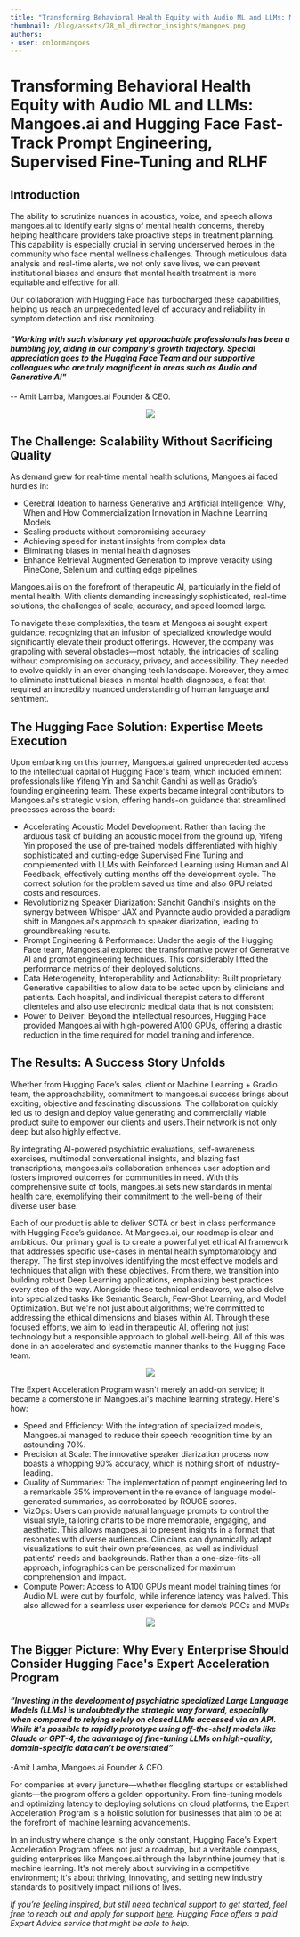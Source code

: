 ```yaml
---
title: "Transforming Behavioral Health Equity with Audio ML and LLMs: Mangoes.ai and Hugging Face Fast-Track Prompt Engineering, Supervised Fine-Tuning and RLHF"
thumbnail: /blog/assets/78_ml_director_insights/mangoes.png
authors:
- user: on1onmangoes
---
```


<!-- {blog_metadata} -->
<!-- {authors} -->

# Transforming Behavioral Health Equity with Audio ML and LLMs: Mangoes.ai and Hugging Face Fast-Track Prompt Engineering, Supervised Fine-Tuning and RLHF

## Introduction

The ability to scrutinize nuances in acoustics, voice, and speech allows mangoes.ai to identify early signs of mental health concerns, thereby helping healthcare providers take proactive steps in treatment planning. This capability is especially crucial in serving underserved heroes in the community who face mental wellness challenges. Through meticulous data analysis and real-time alerts, we not only save lives, we can prevent institutional biases and ensure that mental health treatment is more equitable and effective for all. 

Our collaboration with Hugging Face has turbocharged these capabilities, helping us reach an unprecedented level of accuracy and reliability in symptom detection and risk monitoring. 

#### _"Working with such visionary yet approachable professionals has been a humbling joy, aiding in our company's growth trajectory. Special appreciation goes to the Hugging Face Team and our supportive colleagues who are truly magnificent in areas such as Audio and Generative AI"_ 
-- Amit Lamba, Mangoes.ai Founder & CEO. 

<p align="center">
    <img src="https://huggingface.co/datasets/huggingface/documentation-images/resolve/main/blog/llama2-non-engineers/mangoes1.png"><br>
</p>


## The Challenge: Scalability Without Sacrificing Quality 

As demand grew for real-time mental health solutions, Mangoes.ai faced hurdles in: 

- Cerebral Ideation to harness Generative and Artificial Intelligence: Why, When and How Commercialization Innovation in Machine Learning Models 
- Scaling products without compromising accuracy 
- Achieving speed for instant insights from complex data 
- Eliminating biases in mental health diagnoses 
- Enhance Retrieval Augmented Generation to improve veracity using PineCone, Selenium and cutting edge pipelines

Mangoes.ai is on the forefront of therapeutic AI, particularly in the field of mental health. With clients demanding increasingly sophisticated, real-time solutions, the challenges of scale, accuracy, and speed loomed large. 

To navigate these complexities, the team at Mangoes.ai sought expert guidance, recognizing that an infusion of specialized knowledge would significantly elevate their product offerings. However, the company was grappling with several obstacles—most notably, the intricacies of scaling without compromising on accuracy, privacy, and accessibility. They needed to evolve quickly in an ever changing tech landscape. Moreover, they aimed to eliminate institutional biases in mental health diagnoses, a feat that required an incredibly nuanced understanding of human language and sentiment. 


## The Hugging Face Solution: Expertise Meets Execution 

Upon embarking on this journey, Mangoes.ai gained unprecedented access to the intellectual capital of Hugging Face's team, which included eminent professionals like Yifeng Yin and Sanchit Gandhi as well as Gradio’s founding engineering team. These experts became integral contributors to Mangoes.ai's strategic vision, offering hands-on guidance that streamlined processes across the board: 

- Accelerating Acoustic Model Development: Rather than facing the arduous task of building an acoustic model from the ground up, Yifeng Yin proposed the use of pre-trained models differentiated with highly sophisticated and cutting-edge Supervised Fine Tuning and complemented with LLMs with Reinforced Learning using Human and AI Feedback, effectively cutting months off the development cycle. The correct solution for the problem saved us time and also GPU related costs and resources. 
- Revolutionizing Speaker Diarization: Sanchit Gandhi's insights on the synergy between Whisper JAX and Pyannote audio provided a paradigm shift in Mangoes.ai's approach to speaker diarization, leading to groundbreaking results. 
- Prompt Engineering & Performance: Under the aegis of the Hugging Face team, Mangoes.ai explored the transformative power of Generative AI and prompt engineering techniques. This considerably lifted the performance metrics of their deployed solutions. 
- Data Heterogeneity, Interoperability and Actionability: Built proprietary Generative capabilities to allow data to be acted upon by clinicians and patients. Each hospital, and individual therapist caters to different clienteles and also use electronic medical data that is not consistent
- Power to Deliver: Beyond the intellectual resources, Hugging Face provided Mangoes.ai with high-powered A100 GPUs, offering a drastic reduction in the time required for model training and inference. 


## The Results: A Success Story Unfolds 

Whether from Hugging Face’s sales, client or Machine Learning + Gradio team, the approachability, commitment to mangoes.ai success brings about exciting, objective and fascinating discussions. The collaboration quickly led us to design and deploy value generating and commercially viable product suite to empower our clients and users.Their network is not only deep but also highly effective. 

By integrating AI-powered psychiatric evaluations, self-awareness exercises, multimodal conversational insights, and blazing fast transcriptions, mangoes.ai’s collaboration enhances user adoption and fosters improved outcomes for communities in need. With this comprehensive suite of tools, mangoes.ai sets new standards in mental health care, exemplifying their commitment to the well-being of their diverse user base. 

Each of our product is able to deliver SOTA or best in class performance with Hugging Face’s guidance. At Mangoes.ai, our roadmap is clear and ambitious. Our primary goal is to create a powerful yet ethical AI framework that addresses specific use-cases in mental health symptomatology and therapy. The first step involves identifying the most effective models and techniques that align with these objectives. From there, we transition into building robust Deep Learning applications, emphasizing best practices every step of the way. Alongside these technical endeavors, we also delve into specialized tasks like Semantic Search, Few-Shot Learning, and Model Optimization. But we're not just about algorithms; we're committed to addressing the ethical dimensions and biases within AI. Through these focused efforts, we aim to lead in therapeutic AI, offering not just technology but a responsible approach to global well-being. All of this was done in an accelerated and systematic manner thanks to the Hugging Face team.  

<p align="center">
    <img src="https://huggingface.co/datasets/huggingface/documentation-images/resolve/main/blog/llama2-non-engineers/mangoes2.png"><br>
</p>


The Expert Acceleration Program wasn't merely an add-on service; it became a cornerstone in Mangoes.ai's machine learning strategy. Here's how: 

- Speed and Efficiency: With the integration of specialized models, Mangoes.ai managed to reduce their speech recognition time by an astounding 70%. 
- Precision at Scale: The innovative speaker diarization process now boasts a whopping 90% accuracy, which is nothing short of industry-leading. 
- Quality of Summaries: The implementation of prompt engineering led to a remarkable 35% improvement in the relevance of language model-generated summaries, as corroborated by ROUGE scores. 
- VizOps: Users can provide natural language prompts to control the visual style, tailoring charts to be more memorable, engaging, and aesthetic. This allows mangoes.ai to present insights in a format that resonates with diverse audiences. Clinicians can dynamically adapt visualizations to suit their own preferences, as well as individual patients' needs and backgrounds. Rather than a one-size-fits-all approach, infographics can be personalized for maximum comprehension and impact. 
- Compute Power: Access to A100 GPUs meant model training times for Audio ML were cut by fourfold, while inference latency was halved. This also allowed for a seamless user experience for demo’s POCs and MVPs 

<p align="center">
    <img src="https://huggingface.co/datasets/huggingface/documentation-images/resolve/main/blog/llama2-non-engineers/mangoes3.png"><br>
</p>


## The Bigger Picture: Why Every Enterprise Should Consider Hugging Face's Expert Acceleration Program 

#### _“Investing in the development of psychiatric specialized Large Language Models (LLMs) is undoubtedly the strategic way forward, especially when compared to relying solely on closed LLMs accessed via an API. While it's possible to rapidly prototype using off-the-shelf models like Claude or GPT-4, the advantage of fine-tuning LLMs on high-quality, domain-specific data can't be overstated”_ 
-Amit Lamba, Mangoes.ai Founder & CEO.

For companies at every juncture—whether fledgling startups or established giants—the program offers a golden opportunity. From fine-tuning models and optimizing latency to deploying solutions on cloud platforms, the Expert Acceleration Program is a holistic solution for businesses that aim to be at the forefront of machine learning advancements. 

In an industry where change is the only constant, Hugging Face's Expert Acceleration Program offers not just a roadmap, but a veritable compass, guiding enterprises like Mangoes.ai through the labyrinthine journey that is machine learning. It's not merely about surviving in a competitive environment; it's about thriving, innovating, and setting new industry standards to positively impact millions of lives. 

_If you’re feeling inspired, but still need technical support to get started, feel free to reach out and apply for support [here](https://huggingface.co/support#form). Hugging Face offers a paid Expert Advice service that might be able to help._
